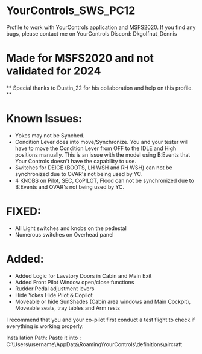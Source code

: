 # YourControls_SWS_PC12
Profile to work with YourControls application and MSFS2020. If you find any bugs, please contact me on YourControls Discord: Dkgolfnut_Dennis 
# Made for MSFS2020 and not validated for 2024

** Special thanks to Dustin_22 for his collaboration and help on this profile. **

# Known Issues:
  - Yokes may not be Synched. 
  - Condition Lever does into move/Synchronize. You and your tester will have to move the Condition Lever from OFF to the IDLE and High  positions manually.
     This is an issue with the model using B:Events that Your Controls doesn't have the capability to use.
  - Switches for DEICE (BOOTS, LH WSH and RH WSH) can not be synchronized due to OVAR's not being used by YC.
  - 4 KNOBS on Pilot, SEC, CoPILOT, Flood can not be synchronized due to B:Events and OVAR's not being used by YC.

# FIXED:
   - All Light switches and knobs on the pedestal
   - Numerous switches on Overhead panel

# Added:
  - Added Logic for Lavatory Doors in Cabin and Main Exit
  - Added Front Pilot Window open/close functions
  - Rudder Pedal adjustment levers
  - Hide Yokes Hide Pilot & Copilot
  - Moveable or hide SunShades (Cabin area windows and Main Cockpit), Moveable seats, tray tables and Arm rests

I recommend that you and your co-pilot first conduct a test flight to check if everything is working properly.

Installation Path: Paste it into : C:\Users\username\AppData\Roaming\YourControls\definitions\aircraft
